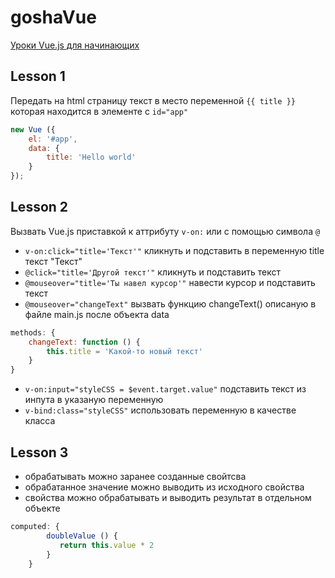 # goshaVue

[Уроки Vue.js для начинающих](https://www.youtube.com/playlist?list=PL0lO_mIqDDFVVNsIt02JBIdBkjNVHIoum)

## Lesson 1

Передать на html страницу текст в место переменной ``{{ title }}`` которая находится в элементе с ``id="app"``

```js
new Vue ({
    el: '#app',
    data: {
        title: 'Hello world'
    }
});
```

## Lesson 2

Вызвать Vue.js приставкой к аттрибуту ``v-on:`` или с помощью символа ``@``

- ``v-on:click="title='Текст'"`` кликнуть и подставить в переменную title текст "Текст"
- ``@click="title='Другой текст'"`` кликнуть и подставить текст
- ``@mouseover="title='Ты навел курсор'"`` навести курсор и подставить текст
- ``@mouseover="changeText"`` вызвать функцию changeText() описаную в файле main.js после объекта data

```js
methods: {
    changeText: function () {
        this.title = 'Какой-то новый текст'
    }
}
```

- ``v-on:input="styleCSS = $event.target.value"`` подставить текст из инпута в указаную переменную
- ``v-bind:class="styleCSS"`` использовать переменную в качестве класса

## Lesson 3

- обрабатывать можно заранее созданные свойтсва
- обрабатанное значение можно выводить из исходного свойства
- свойства можно обрабатывать и выводить результат в отдельном объекте

```js
computed: {
        doubleValue () {
           return this.value * 2
        }
    }
```

